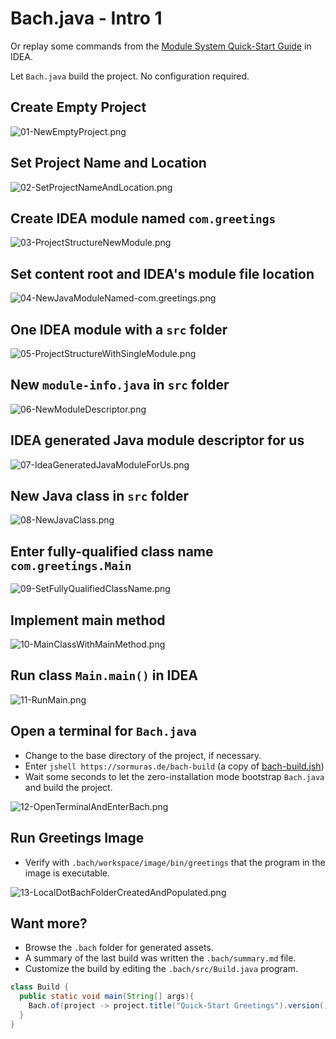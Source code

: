 # Bach.java - Intro 1

Or replay some commands from the [Module System Quick-Start Guide](https://openjdk.java.net/projects/jigsaw/quick-start) in IDEA.

Let `Bach.java` build the project. No configuration required.

## Create Empty Project

![01-NewEmptyProject.png](../asset/img/bach-intro-1/01-NewEmptyProject.png)

## Set Project Name and Location

![02-SetProjectNameAndLocation.png](../asset/img/bach-intro-1/02-SetProjectNameAndLocation.png)

## Create IDEA module named `com.greetings`

![03-ProjectStructureNewModule.png](../asset/img/bach-intro-1/03-ProjectStructureNewModule.png)

## Set content root and IDEA's module file location

![04-NewJavaModuleNamed-com.greetings.png](../asset/img/bach-intro-1/04-NewJavaModuleNamed-com.greetings.png)

## One IDEA module with a `src` folder

![05-ProjectStructureWithSingleModule.png](../asset/img/bach-intro-1/05-ProjectStructureWithSingleModule.png)

## New `module-info.java` in `src` folder

![06-NewModuleDescriptor.png](../asset/img/bach-intro-1/06-NewModuleDescriptor.png)

## IDEA generated Java module descriptor for us

![07-IdeaGeneratedJavaModuleForUs.png](../asset/img/bach-intro-1/07-IdeaGeneratedJavaModuleForUs.png)

## New Java class in `src` folder

![08-NewJavaClass.png](../asset/img/bach-intro-1/08-NewJavaClass.png)

## Enter fully-qualified class name `com.greetings.Main`

![09-SetFullyQualifiedClassName.png](../asset/img/bach-intro-1/09-SetFullyQualifiedClassName.png)

## Implement main method

![10-MainClassWithMainMethod.png](../asset/img/bach-intro-1/10-MainClassWithMainMethod.png)

## Run class `Main.main()` in IDEA

![11-RunMain.png](../asset/img/bach-intro-1/11-RunMain.png)

## Open a terminal for `Bach.java`

- Change to the base directory of the project, if necessary.
- Enter `jshell https://sormuras.de/bach-build` (a copy of [bach-build.jsh](https://github.com/sormuras/bach/raw/master/src/bach/bach-build.jsh))
- Wait some seconds to let the zero-installation mode bootstrap `Bach.java` and build the project.

![12-OpenTerminalAndEnterBach.png](../asset/img/bach-intro-1/12-OpenTerminalAndEnterBach.png)

## Run Greetings Image

- Verify with `.bach/workspace/image/bin/greetings` that the program in the image is executable.

![13-LocalDotBachFolderCreatedAndPopulated.png](../asset/img/bach-intro-1/13-LocalDotBachFolderCreatedAndPopulated.png)

## Want more?

- Browse the `.bach` folder for generated assets.
- A summary of the last build was written the `.bach/summary.md` file.
- Customize the build by editing the `.bach/src/Build.java` program.

```java
class Build {
  public static void main(String[] args){
    Bach.of(project -> project.title("Quick-Start Greetings").version()).build().assertSuccessful();
  }
}
```